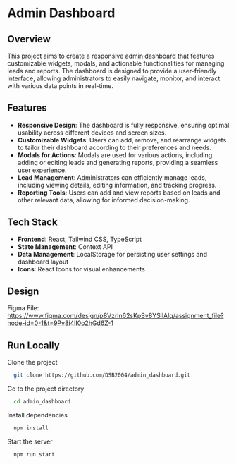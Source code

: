 # Admin Dashboard

## Overview

This project aims to create a responsive admin dashboard that features customizable widgets, modals, and actionable functionalities for managing leads and reports. The dashboard is designed to provide a user-friendly interface, allowing administrators to easily navigate, monitor, and interact with various data points in real-time.

## Features

- **Responsive Design**: The dashboard is fully responsive, ensuring optimal usability across different devices and screen sizes.
- **Customizable Widgets**: Users can add, remove, and rearrange widgets to tailor their dashboard according to their preferences and needs.
- **Modals for Actions**: Modals are used for various actions, including adding or editing leads and generating reports, providing a seamless user experience.
- **Lead Management**: Administrators can efficiently manage leads, including viewing details, editing information, and tracking progress.
- **Reporting Tools**: Users can add and view reports based on leads and other relevant data, allowing for informed decision-making.

## Tech Stack

- **Frontend**: React, Tailwind CSS, TypeScript
- **State Management**: Context API
- **Data Management**: LocalStorage for persisting user settings and dashboard layout
- **Icons**: React Icons for visual enhancements

## Design 

Figma File: https://www.figma.com/design/p8Vzrin62sKpSv8YSilAIq/assignment_file?node-id=0-1&t=9Pv8i4lI0o2hGd6Z-1

## Run Locally

Clone the project

```bash
  git clone https://github.com/DSB2004/admin_dashboard.git
```

Go to the project directory

```bash
  cd admin_dashboard
```

Install dependencies

```bash
  npm install
```

Start the server

```bash
  npm run start
```
